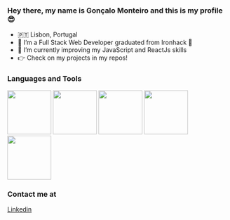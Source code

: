 ### Hey there, my name is Gonçalo Monteiro and this is my profile 😎

- 🇵🇹 Lisbon, Portugal
- 🔭 I’m a Full Stack Web Developer graduated from Ironhack 🚀
- 🌱 I’m currently improving my JavaScript and ReactJs skills
- 👉 Check on my projects in my repos!

### Languages and Tools

<img src="https://user-images.githubusercontent.com/86190072/136788941-a014e17b-dfdc-49cf-8b41-57ef1e57fe38.png" width="100" height="100"> <img src="https://user-images.githubusercontent.com/86190072/136788970-42a02741-ee28-4270-a95d-afddce9375f1.png" width="100" height="100"> <img src="https://user-images.githubusercontent.com/86190072/136789064-c2057341-2dc2-4e40-8a16-427659c2f7c8.png" width="100" height="100"> <img src="https://user-images.githubusercontent.com/86190072/136789135-a8d73027-d1be-4f56-9315-9ac570ea9614.png" width="100" height="100"> <img src="https://user-images.githubusercontent.com/86190072/136789176-ac230ac0-2851-4da6-8f8e-577951b6570a.png" width="100" height="100">

### Contact me at

[Linkedin](https://www.linkedin.com/in/goncalondmonteiro)
